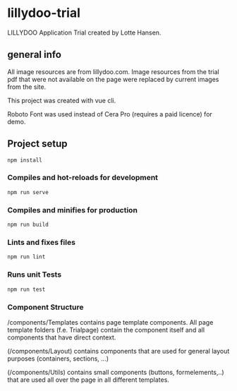 # lillydoo-trial
LILLYDOO Application Trial created by Lotte Hansen.

## general info

All image resources are from lillydoo.com.
Image resources from the trial pdf that were not available on the page
were replaced by current images from the site.

This project was created with vue cli.

Roboto Font was used instead of Cera Pro (requires a paid licence) for demo.


## Project setup
```
npm install
```

### Compiles and hot-reloads for development
```
npm run serve
```

### Compiles and minifies for production
```
npm run build
```

### Lints and fixes files
```
npm run lint
```
### Runs unit Tests
```
npm run test
```

### Component Structure

/components/Templates contains page template components.
All page template folders (f.e. Trialpage) 
contain the component itself and all components that have direct context.

(/components/Layout) contains components that are used for general layout purposes 
(containers, sections, ...)

(/components/Utils) contains small components (buttons, formelements,..)
that are used all over the page in all different templates.
